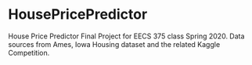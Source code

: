 # HousePricePredictor
House Price Predictor Final Project for EECS 375 class Spring 2020.
Data sources from Ames, Iowa Housing dataset and the related Kaggle Competition.
